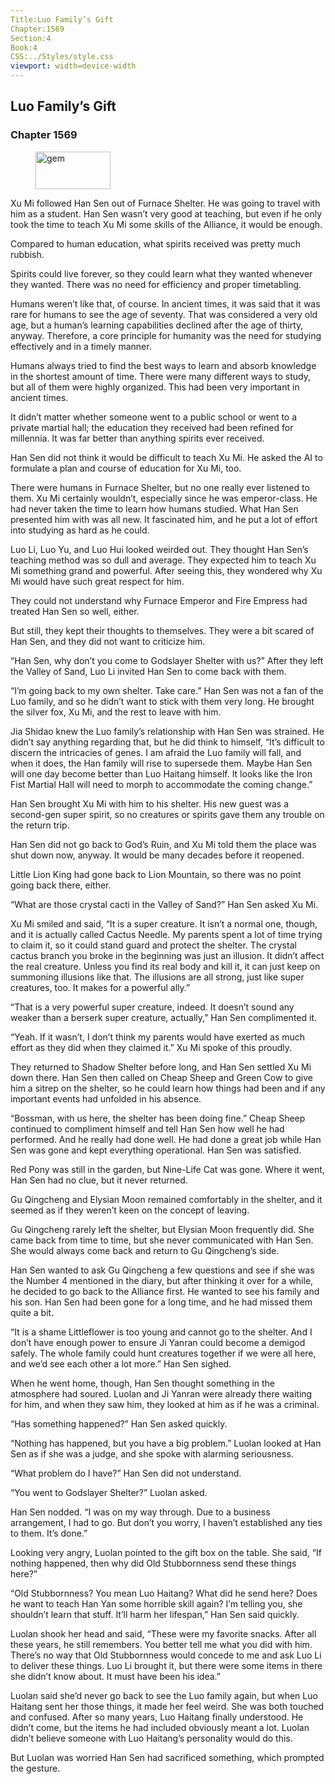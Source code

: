 ```yaml
---
Title:Luo Family’s Gift 
Chapter:1569 
Section:4 
Book:4 
CSS:../Styles/style.css 
viewport: width=device-width
---
```

  
## Luo Family’s Gift
### Chapter 1569
  
<figure>
	<img src="../Images/gem.gif" alt="gem" id="gem" width="120" height="60" />
</figure>
  

  
Xu Mi followed Han Sen out of Furnace Shelter. He was going to travel with him as a student. Han Sen wasn’t very good at teaching, but even if he only took the time to teach Xu Mi some skills of the Alliance, it would be enough.

Compared to human education, what spirits received was pretty much rubbish.

Spirits could live forever, so they could learn what they wanted whenever they wanted. There was no need for efficiency and proper timetabling.

Humans weren’t like that, of course. In ancient times, it was said that it was rare for humans to see the age of seventy. That was considered a very old age, but a human’s learning capabilities declined after the age of thirty, anyway. Therefore, a core principle for humanity was the need for studying effectively and in a timely manner.

Humans always tried to find the best ways to learn and absorb knowledge in the shortest amount of time. There were many different ways to study, but all of them were highly organized. This had been very important in ancient times.

It didn’t matter whether someone went to a public school or went to a private martial hall; the education they received had been refined for millennia. It was far better than anything spirits ever received.

Han Sen did not think it would be difficult to teach Xu Mi. He asked the AI to formulate a plan and course of education for Xu Mi, too.

There were humans in Furnace Shelter, but no one really ever listened to them. Xu Mi certainly wouldn’t, especially since he was emperor-class. He had never taken the time to learn how humans studied. What Han Sen presented him with was all new. It fascinated him, and he put a lot of effort into studying as hard as he could.

Luo Li, Luo Yu, and Luo Hui looked weirded out. They thought Han Sen’s teaching method was so dull and average. They expected him to teach Xu Mi something grand and powerful. After seeing this, they wondered why Xu Mi would have such great respect for him.

They could not understand why Furnace Emperor and Fire Empress had treated Han Sen so well, either.

But still, they kept their thoughts to themselves. They were a bit scared of Han Sen, and they did not want to criticize him.

“Han Sen, why don’t you come to Godslayer Shelter with us?” After they left the Valley of Sand, Luo Li invited Han Sen to come back with them.

“I’m going back to my own shelter. Take care.” Han Sen was not a fan of the Luo family, and so he didn’t want to stick with them very long. He brought the silver fox, Xu Mi, and the rest to leave with him.

Jia Shidao knew the Luo family’s relationship with Han Sen was strained. He didn’t say anything regarding that, but he did think to himself, “It’s difficult to discern the intricacies of genes. I am afraid the Luo family will fall, and when it does, the Han family will rise to supersede them. Maybe Han Sen will one day become better than Luo Haitang himself. It looks like the Iron Fist Martial Hall will need to morph to accommodate the coming change.”

Han Sen brought Xu Mi with him to his shelter. His new guest was a second-gen super spirit, so no creatures or spirits gave them any trouble on the return trip.

Han Sen did not go back to God’s Ruin, and Xu Mi told them the place was shut down now, anyway. It would be many decades before it reopened.

Little Lion King had gone back to Lion Mountain, so there was no point going back there, either.

“What are those crystal cacti in the Valley of Sand?” Han Sen asked Xu Mi.

Xu Mi smiled and said, “It is a super creature. It isn’t a normal one, though, and it is actually called Cactus Needle. My parents spent a lot of time trying to claim it, so it could stand guard and protect the shelter. The crystal cactus branch you broke in the beginning was just an illusion. It didn’t affect the real creature. Unless you find its real body and kill it, it can just keep on summoning illusions like that. The illusions are all strong, just like super creatures, too. It makes for a powerful ally.”

“That is a very powerful super creature, indeed. It doesn’t sound any weaker than a berserk super creature, actually,” Han Sen complimented it.

“Yeah. If it wasn’t, I don’t think my parents would have exerted as much effort as they did when they claimed it.” Xu Mi spoke of this proudly.

They returned to Shadow Shelter before long, and Han Sen settled Xu Mi down there. Han Sen then called on Cheap Sheep and Green Cow to give him a sitrep on the shelter, so he could learn how things had been and if any important events had unfolded in his absence.

“Bossman, with us here, the shelter has been doing fine.” Cheap Sheep continued to compliment himself and tell Han Sen how well he had performed. And he really had done well. He had done a great job while Han Sen was gone and kept everything operational. Han Sen was satisfied.

Red Pony was still in the garden, but Nine-Life Cat was gone. Where it went, Han Sen had no clue, but it never returned.

Gu Qingcheng and Elysian Moon remained comfortably in the shelter, and it seemed as if they weren’t keen on the concept of leaving.

Gu Qingcheng rarely left the shelter, but Elysian Moon frequently did. She came back from time to time, but she never communicated with Han Sen. She would always come back and return to Gu Qingcheng’s side.

Han Sen wanted to ask Gu Qingcheng a few questions and see if she was the Number 4 mentioned in the diary, but after thinking it over for a while, he decided to go back to the Alliance first. He wanted to see his family and his son. Han Sen had been gone for a long time, and he had missed them quite a bit.

“It is a shame Littleflower is too young and cannot go to the shelter. And I don’t have enough power to ensure Ji Yanran could become a demigod safely. The whole family could hunt creatures together if we were all here, and we’d see each other a lot more.” Han Sen sighed.

When he went home, though, Han Sen thought something in the atmosphere had soured. Luolan and Ji Yanran were already there waiting for him, and when they saw him, they looked at him as if he was a criminal.

“Has something happened?” Han Sen asked quickly.

“Nothing has happened, but you have a big problem.” Luolan looked at Han Sen as if she was a judge, and she spoke with alarming seriousness.

“What problem do I have?” Han Sen did not understand.

“You went to Godslayer Shelter?” Luolan asked.

Han Sen nodded. “I was on my way through. Due to a business arrangement, I had to go. But don’t you worry, I haven’t established any ties to them. It’s done.”

Looking very angry, Luolan pointed to the gift box on the table. She said, “If nothing happened, then why did Old Stubbornness send these things here?”

“Old Stubbornness? You mean Luo Haitang? What did he send here? Does he want to teach Han Yan some horrible skill again? I’m telling you, she shouldn’t learn that stuff. It’ll harm her lifespan,” Han Sen said quickly.

Luolan shook her head and said, “These were my favorite snacks. After all these years, he still remembers. You better tell me what you did with him. There’s no way that Old Stubbornness would concede to me and ask Luo Li to deliver these things. Luo Li brought it, but there were some items in there she didn’t know about. It must have been his idea.”

Luolan said she’d never go back to see the Luo family again, but when Luo Haitang sent her those things, it made her feel weird. She was both touched and confused. After so many years, Luo Haitang finally understood. He didn’t come, but the items he had included obviously meant a lot. Luolan didn’t believe someone with Luo Haitang’s personality would do this.

But Luolan was worried Han Sen had sacrificed something, which prompted the gesture.